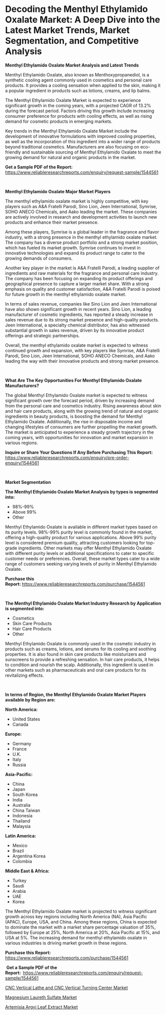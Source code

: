 <p><h1>Decoding the Menthyl Ethylamido Oxalate Market: A Deep Dive into the Latest Market Trends, Market Segmentation, and Competitive Analysis</h1></p><p><strong>Menthyl Ethylamido Oxalate Market Analysis and Latest Trends</strong></p>
<p><p>Menthyl Ethylamido Oxalate, also known as Menthoxypropanediol, is a synthetic cooling agent commonly used in cosmetics and personal care products. It provides a cooling sensation when applied to the skin, making it a popular ingredient in products such as lotions, creams, and lip balms.</p><p>The Menthyl Ethylamido Oxalate Market is expected to experience significant growth in the coming years, with a projected CAGR of 13.2% during the forecast period. Factors driving this growth include increasing consumer preference for products with cooling effects, as well as rising demand for cosmetic products in emerging markets.</p><p>Key trends in the Menthyl Ethylamido Oxalate Market include the development of innovative formulations with improved cooling properties, as well as the incorporation of this ingredient into a wider range of products beyond traditional cosmetics. Manufacturers are also focusing on eco-friendly and sustainable sourcing of Menthyl Ethylamido Oxalate to meet the growing demand for natural and organic products in the market.</p></p>
<p><strong>Get a Sample PDF of the Report:&nbsp;</strong> <a href="https://www.reliableresearchreports.com/enquiry/request-sample/1544561">https://www.reliableresearchreports.com/enquiry/request-sample/1544561</a></p>
<p>&nbsp;</p>
<p><strong>Menthyl Ethylamido Oxalate Major Market Players</strong></p>
<p><p>The menthyl ethylamido oxalate market is highly competitive, with key players such as A&A Fratelli Parodi, Sino Lion, Jeen International, Symrise, SOHO ANECO Chemicals, and Aako leading the market. These companies are actively involved in research and development activities to launch new products and enhance their market presence.</p><p>Among these players, Symrise is a global leader in the fragrance and flavor industry, with a strong presence in the menthyl ethylamido oxalate market. The company has a diverse product portfolio and a strong market position, which has fueled its market growth. Symrise continues to invest in innovative technologies and expand its product range to cater to the growing demands of consumers.</p><p>Another key player in the market is A&A Fratelli Parodi, a leading supplier of ingredients and raw materials for the fragrance and personal care industry. The company has been focusing on expanding its product offerings and geographical presence to capture a larger market share. With a strong emphasis on quality and customer satisfaction, A&A Fratelli Parodi is poised for future growth in the menthyl ethylamido oxalate market.</p><p>In terms of sales revenue, companies like Sino Lion and Jeen International have also shown significant growth in recent years. Sino Lion, a leading manufacturer of cosmetic ingredients, has reported a steady increase in sales revenue due to its strong market presence and high-quality products. Jeen International, a specialty chemical distributor, has also witnessed substantial growth in sales revenue, driven by its innovative product offerings and strategic partnerships.</p><p>Overall, the menthyl ethylamido oxalate market is expected to witness continued growth and expansion, with key players like Symrise, A&A Fratelli Parodi, Sino Lion, Jeen International, SOHO ANECO Chemicals, and Aako leading the way with their innovative products and strong market presence.</p></p>
<p>&nbsp;</p>
<p><strong>What Are The Key Opportunities For Menthyl Ethylamido Oxalate Manufacturers?</strong></p>
<p><p>The global Menthyl Ethylamido Oxalate market is expected to witness significant growth over the forecast period, driven by increasing demand from the personal care and cosmetics industry. Rising awareness about skin and hair care products, along with the growing trend of natural and organic ingredients in beauty products, is boosting the demand for Menthyl Ethylamido Oxalate. Additionally, the rise in disposable income and changing lifestyles of consumers are further propelling the market growth. The market is anticipated to experience a steady growth trajectory in the coming years, with opportunities for innovation and market expansion in various regions.</p></p>
<p><strong>Inquire or Share Your Questions If Any Before Purchasing This Report:</strong> <a href="https://www.reliableresearchreports.com/enquiry/pre-order-enquiry/1544561">https://www.reliableresearchreports.com/enquiry/pre-order-enquiry/1544561</a></p>
<p>&nbsp;</p>
<p><strong>Market Segmentation</strong></p>
<p><strong>The Menthyl Ethylamido Oxalate Market Analysis by types is segmented into:</strong></p>
<p><ul><li>98%-99%</li><li>Above 99%</li><li>Other</li></ul></p>
<p><p>Menthyl Ethylamido Oxalate is available in different market types based on its purity levels. 98%-99% purity level is commonly found in the market, offering a high-quality product for various applications. Above 99% purity level is considered premium quality, attracting customers looking for top-grade ingredients. Other markets may offer Menthyl Ethylamido Oxalate with different purity levels or additional specifications to cater to specific customer needs or preferences. Overall, these market types cater to a wide range of customers seeking varying levels of purity in Menthyl Ethylamido Oxalate.</p></p>
<p><strong>Purchase this Report:&nbsp;</strong><a href="https://www.reliableresearchreports.com/purchase/1544561">https://www.reliableresearchreports.com/purchase/1544561</a></p>
<p>&nbsp;</p>
<p><strong>The Menthyl Ethylamido Oxalate Market Industry Research by Application is segmented into:</strong></p>
<p><ul><li>Cosmetics</li><li>Skin Care Products</li><li>Hair Care Products</li><li>Other</li></ul></p>
<p><p>Menthyl Ethylamido Oxalate is commonly used in the cosmetic industry in products such as creams, lotions, and serums for its cooling and soothing properties. It is also found in skin care products like moisturizers and sunscreens to provide a refreshing sensation. In hair care products, it helps to condition and nourish the scalp. Additionally, this ingredient is used in other markets such as pharmaceuticals and oral care products for its revitalizing effects.</p></p>
<p>&nbsp;</p>
<p><strong>In terms of Region, the Menthyl Ethylamido Oxalate Market Players available by Region are:</strong></p>
<p>
    <p> <strong> North America: </strong>
        <ul>
            <li>United States</li>
            <li>Canada</li>
        </ul>
        </p> 
    <p> <strong> Europe: </strong>
        <ul>
            <li>Germany</li>
            <li>France</li>
            <li>U.K.</li>
            <li>Italy</li>
            <li>Russia</li>
        </ul>
        </p> 
    <p> <strong> Asia-Pacific: </strong>
        <ul>
            <li>China</li>
            <li>Japan</li>
            <li>South Korea</li>
            <li>India</li>
            <li>Australia</li>
            <li>China Taiwan</li>
            <li>Indonesia</li>
            <li>Thailand</li>
            <li>Malaysia</li>
        </ul>
        </p> 
    <p> <strong> Latin America: </strong>
        <ul>
            <li>Mexico</li>
            <li>Brazil</li>
            <li>Argentina Korea</li>
            <li>Colombia</li>
        </ul>
        </p> 
    <p> <strong> Middle East & Africa: </strong>
        <ul>
            <li>Turkey</li>
            <li>Saudi</li>
            <li>Arabia</li>
            <li>UAE</li>
            <li>Korea</li>
        </ul>
    </p>
    </p>
<p><p>The Menthyl Ethylamido Oxalate market is projected to witness significant growth across key regions including North America (NA), Asia Pacific (APAC), Europe, USA, and China. Among these regions, China is expected to dominate the market with a market share percentage valuation of 35%, followed by Europe at 25%, North America at 20%, Asia Pacific at 15%, and USA at 5%. The increasing demand for menthyl ethylamido oxalate in various industries is driving market growth in these regions.</p></p>
<p><strong>Purchase this Report: </strong><a href="https://www.reliableresearchreports.com/purchase/1544561">https://www.reliableresearchreports.com/purchase/1544561</a></p>
<p>&nbsp;<strong>Get a Sample PDF of the Report:&nbsp;&nbsp;</strong><a href="https://www.reliableresearchreports.com/enquiry/request-sample/1544561">https://www.reliableresearchreports.com/enquiry/request-sample/1544561</a></p>
<p><strong></strong></p>
<p><p><a href="https://view.publitas.com/reportprime-1/cnc-vertical-lathe-and-cnc-vertical-turning-center-market-research-report-the-key-to-successful-business-strategy-forecasted-for-period-from-2023-2030/">CNC Vertical Lathe and CNC Vertical Turning Center Market</a></p><p><a href="https://github.com/lataunyatinikmelvin59ilbd0dv/Market-Research-Report-List-1/blob/main/magnesium-laureth-sulfate-market.md">Magnesium Laureth Sulfate Market</a></p><p><a href="https://github.com/pgtimber/Market-Research-Report-List-1/blob/main/artemisia-argyi-leaf-extract-market.md">Artemisia Argyi Leaf Extract Market</a></p></p>